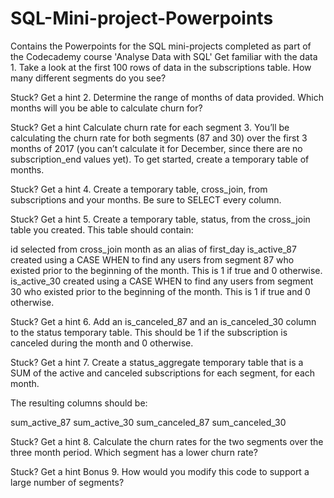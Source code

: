 # SQL-Mini-project-Powerpoints
Contains the Powerpoints for the SQL mini-projects completed as part of the Codecademy course 'Analyse Data with SQL'
Get familiar with the data
1.
Take a look at the first 100 rows of data in the subscriptions table. How many different segments do you see?


Stuck? Get a hint
2.
Determine the range of months of data provided. Which months will you be able to calculate churn for?


Stuck? Get a hint
Calculate churn rate for each segment
3.
You’ll be calculating the churn rate for both segments (87 and 30) over the first 3 months of 2017 (you can’t calculate it for December, since there are no subscription_end values yet). To get started, create a temporary table of months.


Stuck? Get a hint
4.
Create a temporary table, cross_join, from subscriptions and your months. Be sure to SELECT every column.


Stuck? Get a hint
5.
Create a temporary table, status, from the cross_join table you created. This table should contain:

id selected from cross_join
month as an alias of first_day
is_active_87 created using a CASE WHEN to find any users from segment 87 who existed prior to the beginning of the month. This is 1 if true and 0 otherwise.
is_active_30 created using a CASE WHEN to find any users from segment 30 who existed prior to the beginning of the month. This is 1 if true and 0 otherwise.

Stuck? Get a hint
6.
Add an is_canceled_87 and an is_canceled_30 column to the status temporary table. This should be 1 if the subscription is canceled during the month and 0 otherwise.


Stuck? Get a hint
7.
Create a status_aggregate temporary table that is a SUM of the active and canceled subscriptions for each segment, for each month.

The resulting columns should be:

sum_active_87
sum_active_30
sum_canceled_87
sum_canceled_30

Stuck? Get a hint
8.
Calculate the churn rates for the two segments over the three month period. Which segment has a lower churn rate?


Stuck? Get a hint
Bonus
9.
How would you modify this code to support a large number of segments?
